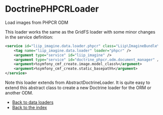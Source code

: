 # DoctrinePHPCRLoader

Load images from PHPCR ODM

This loader works the same as the GridFS loader with some minor changes in the
service definition:

``` xml
<service id="liip_imagine.data.loader.phpcr" class="Liip\ImagineBundle\Imagine\Data\Loader\DoctrinePHPCRLoader">
    <tag name="liip_imagine.data.loader" loader="phpcr" />
    <argument type="service" id="liip_imagine" />
    <argument type="service" id="doctrine_phpcr.odm.document_manager" />
    <argument>%symfony_cmf_create.image.model_class%</argument>
    <argument>%symfony_cmf_create.static_basepath%</argument>
</service>
```

Note this loader extends from AbstractDoctrineLoader. It is quite easy to extend this abstract class
to create a new Doctrine loader for the ORM or another ODM.

- [Back to data loaders](../data-loaders.md)
- [Back to the index](../index.md)

